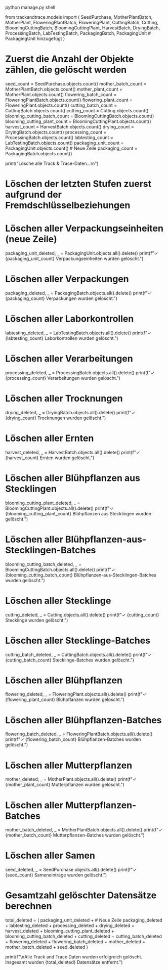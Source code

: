 python manage.py shell    

from trackandtrace.models import (
    SeedPurchase, MotherPlantBatch, MotherPlant, 
    FloweringPlantBatch, FloweringPlant, 
    CuttingBatch, Cutting, BloomingCuttingBatch, BloomingCuttingPlant,
    HarvestBatch, DryingBatch, ProcessingBatch,
    LabTestingBatch, PackagingBatch, PackagingUnit  # PackagingUnit hinzugefügt
)

# Zuerst die Anzahl der Objekte zählen, die gelöscht werden
seed_count = SeedPurchase.objects.count()
mother_batch_count = MotherPlantBatch.objects.count()
mother_plant_count = MotherPlant.objects.count()
flowering_batch_count = FloweringPlantBatch.objects.count()
flowering_plant_count = FloweringPlant.objects.count()
cutting_batch_count = CuttingBatch.objects.count()
cutting_count = Cutting.objects.count()
blooming_cutting_batch_count = BloomingCuttingBatch.objects.count()
blooming_cutting_plant_count = BloomingCuttingPlant.objects.count()
harvest_count = HarvestBatch.objects.count()
drying_count = DryingBatch.objects.count()
processing_count = ProcessingBatch.objects.count()
labtesting_count = LabTestingBatch.objects.count()
packaging_unit_count = PackagingUnit.objects.count()  # Neue Zeile
packaging_count = PackagingBatch.objects.count()

print("Lösche alle Track & Trace-Daten...\n")

# Löschen der letzten Stufen zuerst aufgrund der Fremdschlüsselbeziehungen

# Löschen aller Verpackungseinheiten (neue Zeile)
packaging_unit_deleted, _ = PackagingUnit.objects.all().delete()
print(f"✓ {packaging_unit_count} Verpackungseinheiten wurden gelöscht.")

# Löschen aller Verpackungen
packaging_deleted, _ = PackagingBatch.objects.all().delete()
print(f"✓ {packaging_count} Verpackungen wurden gelöscht.")

# Löschen aller Laborkontrollen
labtesting_deleted, _ = LabTestingBatch.objects.all().delete()
print(f"✓ {labtesting_count} Laborkontrollen wurden gelöscht.")

# Löschen aller Verarbeitungen
processing_deleted, _ = ProcessingBatch.objects.all().delete()
print(f"✓ {processing_count} Verarbeitungen wurden gelöscht.")

# Löschen aller Trocknungen
drying_deleted, _ = DryingBatch.objects.all().delete()
print(f"✓ {drying_count} Trocknungen wurden gelöscht.")

# Löschen aller Ernten
harvest_deleted, _ = HarvestBatch.objects.all().delete()
print(f"✓ {harvest_count} Ernten wurden gelöscht.")

# Löschen aller Blühpflanzen aus Stecklingen
blooming_cutting_plant_deleted, _ = BloomingCuttingPlant.objects.all().delete()
print(f"✓ {blooming_cutting_plant_count} Blühpflanzen aus Stecklingen wurden gelöscht.")

# Löschen aller Blühpflanzen-aus-Stecklingen-Batches
blooming_cutting_batch_deleted, _ = BloomingCuttingBatch.objects.all().delete()
print(f"✓ {blooming_cutting_batch_count} Blühpflanzen-aus-Stecklingen-Batches wurden gelöscht.")

# Löschen aller Stecklinge
cutting_deleted, _ = Cutting.objects.all().delete()
print(f"✓ {cutting_count} Stecklinge wurden gelöscht.")

# Löschen aller Stecklinge-Batches
cutting_batch_deleted, _ = CuttingBatch.objects.all().delete()
print(f"✓ {cutting_batch_count} Stecklinge-Batches wurden gelöscht.")

# Löschen aller Blühpflanzen
flowering_deleted, _ = FloweringPlant.objects.all().delete()
print(f"✓ {flowering_plant_count} Blühpflanzen wurden gelöscht.")

# Löschen aller Blühpflanzen-Batches
flowering_batch_deleted, _ = FloweringPlantBatch.objects.all().delete()
print(f"✓ {flowering_batch_count} Blühpflanzen-Batches wurden gelöscht.")

# Löschen aller Mutterpflanzen
mother_deleted, _ = MotherPlant.objects.all().delete()
print(f"✓ {mother_plant_count} Mutterpflanzen wurden gelöscht.")

# Löschen aller Mutterpflanzen-Batches
mother_batch_deleted, _ = MotherPlantBatch.objects.all().delete()
print(f"✓ {mother_batch_count} Mutterpflanzen-Batches wurden gelöscht.")

# Löschen aller Samen
seed_deleted, _ = SeedPurchase.objects.all().delete()
print(f"✓ {seed_count} Sameneinträge wurden gelöscht.")

# Gesamtzahl gelöschter Datensätze berechnen
total_deleted = (
    packaging_unit_deleted +  # Neue Zeile
    packaging_deleted + labtesting_deleted + processing_deleted + 
    drying_deleted + harvest_deleted + 
    blooming_cutting_plant_deleted + blooming_cutting_batch_deleted +
    cutting_deleted + cutting_batch_deleted +
    flowering_deleted + flowering_batch_deleted + 
    mother_deleted + mother_batch_deleted + 
    seed_deleted
)

print(f"\nAlle Track and Trace Daten wurden erfolgreich gelöscht. Insgesamt wurden {total_deleted} Datensätze entfernt.")